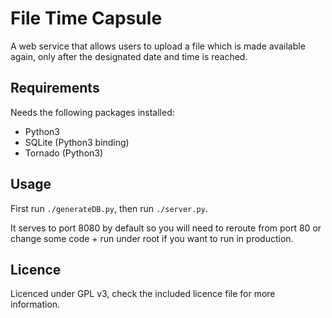 # File Time Capsule

A web service that allows users to upload a file which is made available again, only after the designated date and time is reached.

## Requirements

Needs the following packages installed:

*   Python3
*   SQLite (Python3 binding)
*   Tornado (Python3)

## Usage
First run `./generateDB.py`, then run `./server.py`.

It serves to port 8080 by default so you will need to reroute from port 80 or change some code + run under root if you want to run in production.

## Licence

Licenced under GPL v3, check the included licence file for more information.
